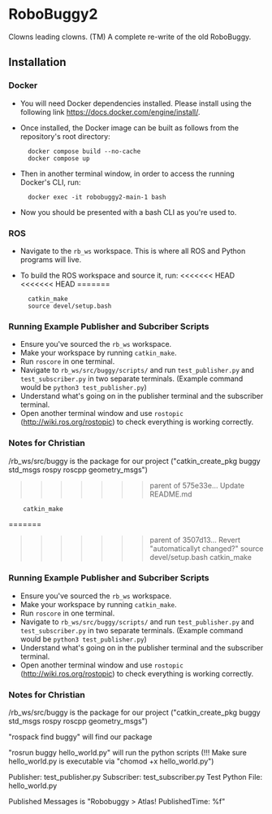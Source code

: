 # RoboBuggy2
Clowns leading clowns. (TM)
A complete re-write of the old RoboBuggy.

## Installation
### Docker
- You will need Docker dependencies installed. Please install using the following link https://docs.docker.com/engine/install/. 

- Once installed, the Docker image can be built as follows from the repository's root directory:

        docker compose build --no-cache
        docker compose up

- Then in another terminal window, in order to access the running Docker's CLI, run:

        docker exec -it robobuggy2-main-1 bash

- Now you should be presented with a bash CLI as you're used to.

### ROS
- Navigate to the `rb_ws` workspace. This is where all ROS and Python programs will live.
- To build the ROS workspace and source it, run:
<<<<<<< HEAD
<<<<<<< HEAD
=======

        catkin_make
        source devel/setup.bash
        
### Running Example Publisher and Subcriber Scripts
- Ensure you've sourced the `rb_ws` workspace.
- Make your workspace by running `catkin_make`.
- Run `roscore` in one terminal.
- Navigate to `rb_ws/src/buggy/scripts/` and run `test_publisher.py` and `test_subscriber.py` in two separate terminals. (Example command would be `python3 test_publisher.py`)
- Understand what's going on in the publisher terminal and the subscriber terminal.
- Open another terminal window and use `rostopic` (http://wiki.ros.org/rostopic) to check everything is working correctly.



### Notes for Christian
/rb_ws/src/buggy is the package for our project
("catkin_create_pkg buggy std_msgs rospy roscpp geometry_msgs")
>>>>>>> parent of 575e33e... Update README.md

        catkin_make
=======
        
>>>>>>> parent of 3507d13... Revert "automaticallyt changed?"
        source devel/setup.bash
        catkin_make     
        
### Running Example Publisher and Subcriber Scripts
- Ensure you've sourced the `rb_ws` workspace.
- Make your workspace by running `catkin_make`.
- Run `roscore` in one terminal.
- Navigate to `rb_ws/src/buggy/scripts/` and run `test_publisher.py` and `test_subscriber.py` in two separate terminals. (Example command would be `python3 test_publisher.py`)
- Understand what's going on in the publisher terminal and the subscriber terminal.
- Open another terminal window and use `rostopic` (http://wiki.ros.org/rostopic) to check everything is working correctly.



### Notes for Christian
/rb_ws/src/buggy is the package for our project
("catkin_create_pkg buggy std_msgs rospy roscpp geometry_msgs")

"rospack find buggy" will find our package

"rosrun buggy hello_world.py" will run the python scripts
(!!! Make sure hello_world.py is executable via "chomod +x hello_world.py")

Publisher: test_publisher.py
Subscriber: test_subscriber.py
Test Python File: hello_world.py

Published Messages is "Robobuggy > Atlas! PublishedTime: %f"
